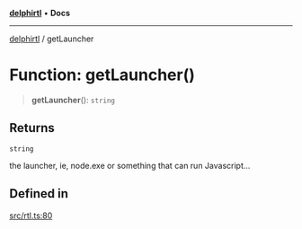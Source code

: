 [**delphirtl**](../README.md) • **Docs**

***

[delphirtl](../globals.md) / getLauncher

# Function: getLauncher()

> **getLauncher**(): `string`

## Returns

`string`

the launcher, ie, node.exe or something that can run Javascript...

## Defined in

[src/rtl.ts:80](https://github.com/chuacw/delphirtl/blob/f0fe3802fcf930859eb4297a0ec19446d57ff540/src/rtl.ts#L80)
